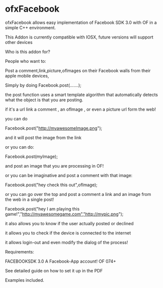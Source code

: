 ofxFacebook
===========



ofxFacebook allows easy implementation of Facebook SDK 3.0 with OF in a simple C++ environment.


This Addon is currently compatible with IOSX, future versions will support other devices



Who is this addon for?


People who want to:


Post a comment,link,picture,ofImages on their Facebook walls from their apple mobile devices,


Simply by doing   Facebook.post(.......);


the post function uses a smart template algorithm that automatically detects what the object is that you are posting.

if it's a url link a comment , an ofImage , or even a picture url form the web!



you can do


Facebook.post("http://myawesomeImage.png");


and it will post the image from the link


or you can do:


Facebook.post(myImage);

and post an image that you are processing in OF!


or you can be imaginative and post a comment with that image:


Facebook.post("hey check this out",ofImage);


or you can go over the top and post a comment a link and an image from the web in a single post!


Facebook.post("hey I am playing this game!","http://myawesomegame.com","http://mypic.png");



it also allows you to know if the user actually posted or declined

it allows you to check if the device is connected to the internet

it allows login-out and even modify the dialog of the process!



Requirements:

FACEBOOKSDK 3.0
A Facebook-App account!
OF 074+

See detailed guide on how to set it up in the PDF


Examples included.
